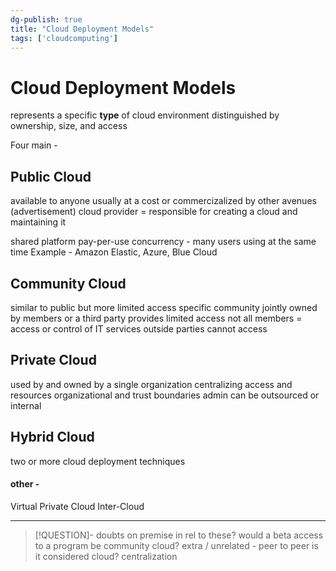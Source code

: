 ```yaml
---
dg-publish: true
title: "Cloud Deployment Models"
tags: ['cloudcomputing']
---
```

# Cloud Deployment Models
represents a specific **type** of cloud environment
distinguished by ownership, size, and access 


Four main - 
## Public Cloud
available to anyone usually at a cost or commercizalized by other avenues (advertisement)
cloud provider = responsible for creating a cloud and maintaining it

shared platform
pay-per-use 
concurrency - many users using at the same time 
Example - Amazon Elastic, Azure, Blue Cloud

## Community Cloud
similar to public but more limited access 
specific community
jointly owned by members or a third party provides limited access
not all members = access or control of IT services
outside parties cannot access

## Private Cloud
used by and owned by a single organization
centralizing access and resources
organizational and trust boundaries 
admin can be outsourced or internal

## Hybrid Cloud 
two or more cloud deployment techniques

#### other - 
Virtual Private Cloud
Inter-Cloud

---
>[!QUESTION]- doubts
on premise in rel to these?
would a beta access to a program be community cloud?
extra / unrelated - 
peer to peer is it considered cloud? 
centralization


